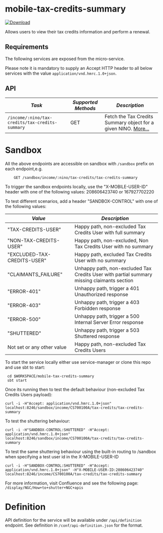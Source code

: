 mobile-tax-credits-summary
=============================================

[ ![Download](https://api.bintray.com/packages/hmrc/releases/mobile-tax-credits-summary/images/download.svg) ](https://bintray.com/hmrc/releases/mobile-tax-credits-summary/_latestVersion)

Allows users to view their tax credits information and perform a renewal.

Requirements
------------

The following services are exposed from the micro-service.

Please note it is mandatory to supply an Accept HTTP header to all below services with the value ```application/vnd.hmrc.1.0+json```. 

API
---

| *Task* | *Supported Methods* | *Description* |
|--------|----|----|
| ```/income/:nino/tax-credits/tax-credits-summary``` | GET | Fetch the Tax Credits Summary object for a given NINO. [More...](docs/tax-credits-summary.md)|

# Sandbox
All the above endpoints are accessible on sandbox with `/sandbox` prefix on each endpoint,e.g.
```
    GET /sandbox/income/:nino/tax-credits/tax-credits-summary
```

To trigger the sandbox endpoints locally, use the "X-MOBILE-USER-ID" header with one of the following values:
208606423740 or 167927702220

To test different scenarios, add a header "SANDBOX-CONTROL" with one of the following values:

| *Value* | *Description* |
|--------|----|
| "TAX-CREDITS-USER" | Happy path, non-excluded Tax Credits User with full summary |
| "NON-TAX-CREDITS-USER" | Happy path, non-excluded, Non Tax Credits User with no summary |
| "EXCLUDED-TAX-CREDITS-USER" | Happy path, excluded Tax Credits User with no summary |
| "CLAIMANTS_FAILURE" | Unhappy path, non-excluded Tax Credits User with partial summary missing claimants section | 
| "ERROR-401" | Unhappy path, trigger a 401 Unauthorized response |
| "ERROR-403" | Unhappy path, trigger a 403 Forbidden response |
| "ERROR-500" | Unhappy path, trigger a 500 Internal Server Error response |
| "SHUTTERED" | Unhappy path, trigger a 503 Shuttered response |
| Not set or any other value | Happy path, non-excluded Tax Credits Users |

To start the service locally either use service-manager or clone this repo and use sbt to start:
```
 cd $WORKSPACE/mobile-tax-credits-summary
 sbt start 
```

Once its running then to test the default behaviour (non-excluded Tax Credits Users payload):
```
curl -i -H"Accept: application/vnd.hmrc.1.0+json" localhost:8246/sandbox/income/CS700100A/tax-credits/tax-credits-summary
```

To test the shuttering behaviour:
```
curl -i -H"SANDBOX-CONTROL:SHUTTERED" -H"Accept: application/vnd.hmrc.1.0+json" localhost:8246/sandbox/income/CS700100A/tax-credits/tax-credits-summary
```

To test the same shuttering behaviour using the built-in routing to /sandbox when specifying a test user id in the X-MOBILE-USER-ID
```
curl -i -H"SANDBOX-CONTROL:SHUTTERED" -H"Accept: application/vnd.hmrc.1.0+json" -H"X-MOBILE-USER-ID:208606423740" localhost:8246/income/CS700100A/tax-credits/tax-credits-summary 
```

For more information, visit Confluence and see the following page:
```/display/NGC/How+to+shutter+NGC+apis```

# Definition
API definition for the service will be available under `/api/definition` endpoint.
See definition in `/conf/api-definition.json` for the format.


